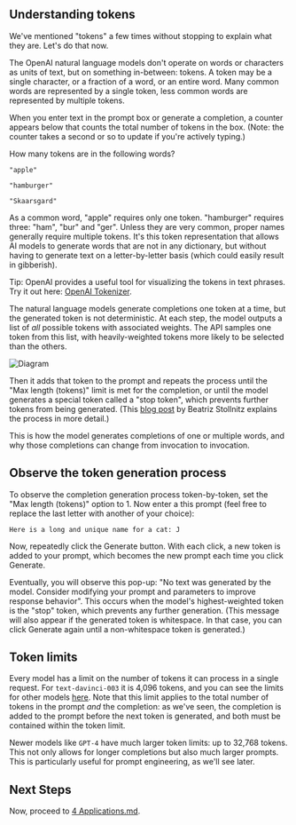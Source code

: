 ## Understanding tokens

We've mentioned "tokens" a few times without stopping to explain what they are. Let's do that now.

The OpenAI natural language models don't operate on words or characters as units of text, but on something in-between: tokens. A token may be a single character, or a fraction of a word, or an entire word. Many common words are represented by a single token, less common words are represented by multiple tokens.

When you enter text in the prompt box or generate a completion, a counter appears below that counts the total number of tokens in the box. (Note: the counter takes a second or so to update if you're actively typing.)

How many tokens are in the following words?

    "apple"

    "hamburger"

    "Skaarsgard"

As a common word, "apple" requires only one token. "hamburger" requires three: "ham", "bur" and "ger". Unless they are very common, proper names generally require multiple tokens. It's this token representation that allows AI models to generate words that are not in any dictionary, but without having to generate text on a letter-by-letter basis (which could easily result in gibberish).

Tip: OpenAI provides a useful tool for visualizing the tokens in text phrases. Try it out here: [OpenAI Tokenizer](https://platform.openai.com/tokenizer).

The natural language models generate completions one token at a time, but the generated token is not deterministic. At each step, the model outputs a list of *all* possible tokens with associated weights. The API samples one token from this list, with heavily-weighted tokens more likely to be selected than the others. 

![Diagram](https://bea.stollnitz.com/images/how-gpt-works/1-ntokens.png)

Then it adds that token to the prompt and repeats the process until the "Max length (tokens)" limit is met for the completion, or until the model generates a special token called a "stop token", which prevents further tokens from being generated. (This [blog post](https://bea.stollnitz.com/blog/how-gpt-works/) by Beatriz Stollnitz explains the process in more detail.)

This is how the model generates completions of one or multiple words, and why those completions can change from invocation to invocation.

## Observe the token generation process

To observe the completion generation process token-by-token, set the "Max length (tokens)" option to 1. Now enter a this prompt (feel free to replace the last letter with another of your choice):

    Here is a long and unique name for a cat: J

Now, repeatedly click the Generate button. With each click, a new token is added to your prompt, which becomes the new prompt each time you click Generate.

Eventually, you will observe this pop-up: "No text was generated by the model. Consider modifying your prompt and parameters to improve response behavior". This occurs when the model's highest-weighted token is the "stop" token, which prevents any further generation. (This message will also appear if the generated token is whitespace. In that case, you can click Generate again until a non-whitespace token is generated.)

## Token limits

Every model has a limit on the number of tokens it can process in a single request. For `text-davinci-003` it is 4,096 tokens, and you can see the limits for other models [here](https://learn.microsoft.com/en-us/azure/cognitive-services/openai/concepts/models#gpt-3-models-1). Note that this limit applies to the total number of tokens in the prompt *and* the completion: as we've seen, the completion is added to the prompt before the next token is generated, and both must be contained within the token limit.

Newer models like `GPT-4` have much larger token limits: up to 32,768 tokens. This not only allows for longer completions but also much larger prompts. This is particularly useful for prompt engineering, as we'll see later.

## Next Steps

Now, proceed to [4 Applications.md](4%20Applications.md).